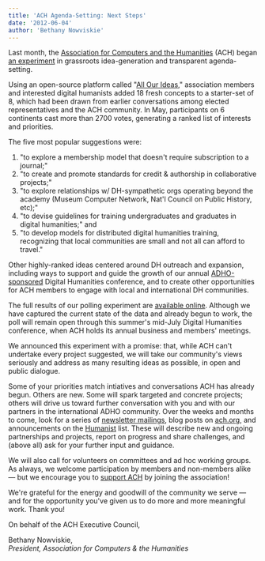 ```yaml
---
title: 'ACH Agenda-Setting: Next Steps'
date: '2012-06-04'
author: 'Bethany Nowviskie'
---
```

Last month, the [Association for Computers and the Humanities](/) (ACH) began [an experiment](/news/2012/04/open-agenda-setting-2012) in grassroots idea-generation and transparent agenda-setting.

Using an open-source platform called "[All Our Ideas](http://www.allourideas.org/)," association members and interested digital humanists added 18 fresh concepts to a starter-set of 8, which had been drawn from earlier conversations among elected representatives and the ACH community. In May, participants on 6 continents cast more than 2700 votes, generating a ranked list of interests and priorities.

The five most popular suggestions were:

1. "to explore a membership model that doesn't require subscription to a journal;"
2. "to create and promote standards for credit &amp; authorship in collaborative projects;"
3. "to explore relationships w/ DH-sympathetic orgs operating beyond the academy (Museum Computer Network, Nat'l Council on Public History, etc);"
4. "to devise guidelines for training undergraduates and graduates in digital humanities;" and
5. "to develop models for distributed digital humanities training, recognizing that local communities are small and not all can afford to travel."

Other highly-ranked ideas centered around DH outreach and expansion, including ways to support and guide the growth of our annual [ADHO-sponsored](http://digitalhumanities.org) Digital Humanities conference, and to create other opportunities for ACH members to engage with local and international DH communities.

The full results of our polling experiment are [available online](http://www.allourideas.org/ach-agenda/results?more=true). Although we have captured the current state of the data and already begun to work, the poll will remain open through this summer's mid-July Digital Humanities conference, when ACH holds its annual business and members' meetings.

We announced this experiment with a promise: that, while ACH can't undertake every project suggested, we will take our community's views seriously and address as many resulting ideas as possible, in open and public dialogue.

Some of your priorities match intiatives and conversations ACH has already begun. Others are new. Some will spark targeted and concrete projects; others will drive us toward further conversation with you and with our partners in the international ADHO community. Over the weeks and months to come, look for a series of [newsletter mailings](http://us2.campaign-archive2.com/home/?u=dedf14e24c9607061dd051606&id=fe44d130ac), blog posts on [ach.org](/), and announcements on the [Humanist](http://digitalhumanities.org/humanist) list. These will describe new and ongoing partnerships and projects, report on progress and share challenges, and (above all) ask for your further input and guidance.

We will also call for volunteers on committees and ad hoc working groups. As always, we welcome participation by members and non-members alike — but we encourage you to [support ACH](https://members.ach.org/) by joining the association!

We're grateful for the energy and goodwill of the community we serve — and for the opportunity you've given us to do more and more meaningful work. Thank you!

On behalf of the ACH Executive Council,

Bethany Nowviskie,  
*President, Association for Computers &amp; the Humanities*
